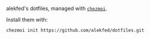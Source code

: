 alekfed's dotfiles, managed with [`chezmoi`](https://github.com/twpayne/chezmoi).

Install them with:

    chezmoi init https://github.com/alekfed/dotfiles.git
